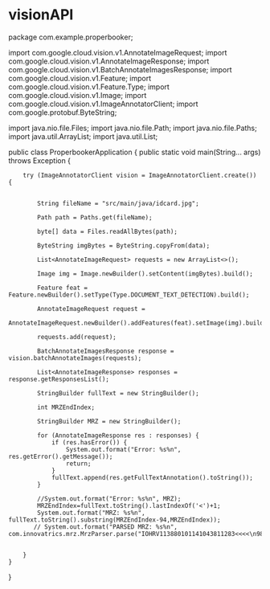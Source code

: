 # visionAPI
package com.example.properbooker;

import com.google.cloud.vision.v1.AnnotateImageRequest;
import com.google.cloud.vision.v1.AnnotateImageResponse;
import com.google.cloud.vision.v1.BatchAnnotateImagesResponse;
import com.google.cloud.vision.v1.Feature;
import com.google.cloud.vision.v1.Feature.Type;
import com.google.cloud.vision.v1.Image;
import com.google.cloud.vision.v1.ImageAnnotatorClient;
import com.google.protobuf.ByteString;

import java.nio.file.Files;
import java.nio.file.Path;
import java.nio.file.Paths;
import java.util.ArrayList;
import java.util.List;

public class ProperbookerApplication {
    public static void main(String... args) throws Exception {

        try (ImageAnnotatorClient vision = ImageAnnotatorClient.create()) {


            String fileName = "src/main/java/idcard.jpg";

            Path path = Paths.get(fileName);

            byte[] data = Files.readAllBytes(path);

            ByteString imgBytes = ByteString.copyFrom(data);

            List<AnnotateImageRequest> requests = new ArrayList<>();

            Image img = Image.newBuilder().setContent(imgBytes).build();

            Feature feat = Feature.newBuilder().setType(Type.DOCUMENT_TEXT_DETECTION).build();

            AnnotateImageRequest request =
                    AnnotateImageRequest.newBuilder().addFeatures(feat).setImage(img).build();

            requests.add(request);

            BatchAnnotateImagesResponse response = vision.batchAnnotateImages(requests);

            List<AnnotateImageResponse> responses = response.getResponsesList();

            StringBuilder fullText = new StringBuilder();

            int MRZEndIndex;

            StringBuilder MRZ = new StringBuilder();

            for (AnnotateImageResponse res : responses) {
                if (res.hasError()) {
                    System.out.format("Error: %s%n", res.getError().getMessage());
                    return;
                }
                fullText.append(res.getFullTextAnnotation().toString());
            }

            //System.out.format("Error: %s%n", MRZ);
            MRZEndIndex=fullText.toString().lastIndexOf('<')+1;
            System.out.format("MRZ: %s%n", fullText.toString().substring(MRZEndIndex-94,MRZEndIndex));
           // System.out.format("PARSED MRZ: %s%n", com.innovatrics.mrz.MrzParser.parse("IOHRV113880101141043811283<<<<\n9811289M2307183HRV<<<<<<<<<<<1\nPAVKOVIC<<NIKOLA<<<<<<<<<<<<<<").toString());


        }
    }
}
